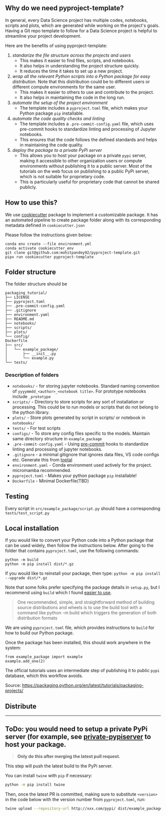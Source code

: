 ## Why do we need pyproject-template?
In general, every Data Science project has multiple codes, notebooks, scripts and plots, which are generated while working on the project's goals. Having a Git repo template to follow for a Data Science project is helpful to streamline your project development. 

Here are the benefits of using pyproject-template:
1. *standarize the file structure across the projects and users* 
   - This makes it easier to find files, scripts, and notebooks.
   - It also helps in understanding the project structure quickly.
   - It reduces the time it takes to set up a new project.
2. *wrap all the relevant Python scripts into a Python package for easy distribution.* Note that this distribution could be to different users or different compute environments for the same user.
    - This makes it easier to others to use and contribute to the project.
    - It also helps in maintaining the code in the long run.
3. *automate the setup of the project environment*
   - The template includes a `pyproject.toml` file, which makes your Python package `pip` installable.
4. *automate the code quality checks and linting*
   - The template includes a `.pre-commit-config.yaml` file, which uses pre-commit hooks to standardize linting and processing of Jupyter notebooks.
   - This ensures that the code follows the defined standards and helps in maintaining the code quality.
5. *deploy the package to a private PyPi server*
   - This allows you to host your package on a private `pypi` server, making it accessible to other organization users or compute environments without publishing it to a public server. Most of the tutorials on the web focus on publishing to a public PyPi server, which is not suitable for proprietary code.
   - This is particularly useful for proprietary code that cannot be shared publicly.


## How to use this?

We use [cookiecutter](https://github.com/cookiecutter/cookiecutter) package to implement a customizable package. It has an automated pipeline to create package folder along with its corresponding metadata defined in `cookiecutter.json`

Please follow the instructions given below:

``` 
conda env create --file environment.yml
conda activate cookiecutter_env
git clone git@github.com:mohitpandey92/pyproject-template.git
pipx run cookiecutter pyproject-template
```

## Folder structure
The folder structure should be
```
packaging_tutorial/
├── LICENSE
├── pyproject.toml
├── .pre-commit-config.yaml
├── .gitignore
├── environment.yaml
├── README.md
├── notebooks/
├── scripts/
├── plots/
└── config/
Dockerfile
├── src/
│   └── example_package/
│       ├── __init__.py
│       └── example.py
└── tests/
```

### Description of folders


* `notebooks/` - for storing jupyter notebooks. Standard naming convention of `yyyymmdd_<author>_<notebook title>`. For prototype notebooks include `_prototype`
* `scripts/` - Directory to store scripts for any sort of installation or processing. This could be to run models or scripts that do not belong to the python library.
* `plots/` - Store plots generated by script in scripts/ or notebook in `notebooks/`
* `tests/` - For test scripts
* `configs/` - To store any config files specific to the models. Maintain same directory structure in `example_package`
* `.pre-commit-config.yaml` - Using [pre-commit](https://pre-commit.com/) hooks to standardize linting and processing of jupyter notebooks.
* `.gitignore` - a minimal gitignore that ignores data files, VS code configs etc. Generate this from [toptal](https://www.toptal.com/developers/gitignore)
* `environment.yaml` - Conda environment used actively for the project. micromamba recommended.
* `pyproject.toml` - Makes your python package `pip` installable!
* `Dockerfile` - Minimal Dockerfile(TBD)

## Testing

Every script in `src/example_package/script.py` should have a corresponding `tests/test_script.py`

## Local installation
If you would like to convert your Python code into a Python package that can be used widely, then follow the instructions below.
After going to the folder that contains `pyproject.toml`, use the following commands:

```
python -m build
python -m pip install dist/*.gz
```

If you would like to reinstall your package, then type:
`python -m pip install --upgrade dist/*.gz`


Note that some folks prefer specifying the package details in `setup.py`, but I recommend using `build` which I found
<a href="https://packaging.python.org/en/latest/discussions/setup-py-deprecated/">easier to use</a>.

<blockquote>
One recommended, simple, and straightforward method of building source distributions and wheels is to use the build tool with a command like python -m build which triggers the generation of both distribution formats
</blockquote>

We are using `pyproject.toml` file, which provides instructions to `build` for how to build our Python package.


Once the package has been installed, this should work anywhere in the system:

```
from example_package import example
example.add_one(2)
```

The official tutorials uses an intermediate step of publishing it to public `pypi` database, which this workflow avoids.

Source:
https://packaging.python.org/en/latest/tutorials/packaging-projects/



##  Distribute
------------------
ToDo: you would need to setup a private PyPi server (for example, see [private-pypiserver](https://testdriven.io/blog/private-pypi/) to host your package.
-------------------

> **Only do this after merging the latest pull request.**

This step will push the latest build to the PyPi server.

You can install `twine` with `pip` if necessary:
``` bash
python -m pip install twine
```
Then, once the latest PR is committed, making sure to substitute `<version>` in the code below with the version number from `pyproject.toml`, run:
``` bash
twine upload --repository-url http://xxx.com/pypi/ dist/example_package-<version>.tar.gz

```


